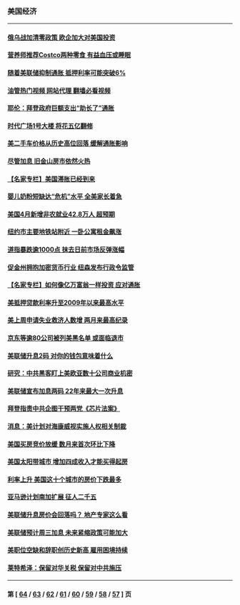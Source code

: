 ### 美国经济
---
#### [俄乌战加清零政策 欧企加大对美国投资](../../pages/ncid1078158/n13730219.md?05090045) 
#### [营养师推荐Costco两种零食 有益血压或睡眠](../../pages/ncid1078158/n13717853.md?05090045) 
#### [随着美联储抑制通胀 抵押利率可能突破6%](../../pages/ncid1078158/n13729303.md?05090045) 
#### [油管热门视频 网站代理 翻墙必看视频](http://209.222.30.114:81/youtube.html?05090045)
#### [耶伦：拜登政府巨额支出“助长了”通胀](../../pages/ncid1078158/n13729086.md?05090045) 
#### [时代广场1号大楼 将花五亿翻修](../../pages/ncid1078158/n13729234.md?05090045) 
#### [美二手车价格从历史高位回落 缓解通胀影响](../../pages/ncid1078158/n13729026.md?05090045) 
#### [尽管加息 旧金山房市依然火热](../../pages/ncid1078158/n13728469.md?05090045) 
#### [【名家专栏】美国滞胀已经到来](../../pages/ncid1078158/n13728602.md?05090045) 
#### [婴儿奶粉短缺达“危机”水平 全美家长着急](../../pages/ncid1078158/n13728848.md?05090045) 
#### [美国4月新增非农就业42.8万人 超预期](../../pages/ncid1078158/n13728839.md?05090045) 
#### [纽约市主要地铁站附近 一卧公寓租金飙涨](../../pages/ncid1078158/n13728366.md?05090045) 
#### [道指暴跌逾1000点 抹去日前市场反弹涨幅](../../pages/ncid1078158/n13728230.md?05090045) 
#### [促金州拥抱加密货币行业 纽森发布行政令监管](../../pages/ncid1078158/n13728217.md?05090045) 
#### [【名家专栏】如何像亿万富翁一样投资 应对通胀](../../pages/ncid1078158/n13727916.md?05090045) 
#### [美抵押贷款利率升至2009年以来最高水平](../../pages/ncid1078158/n13728188.md?05090045) 
#### [美上周申请失业救济人数增 两月来最高纪录](../../pages/ncid1078158/n13727973.md?05090045) 
#### [京东等逾80公司被列美黑名单 或面临退市](../../pages/ncid1078158/n13727449.md?05090045) 
#### [美联储升息2码 对你的钱包意味着什么](../../pages/ncid1078158/n13727177.md?05090045) 
#### [研究：中共黑客盯上美欧亚数十公司商业机密](../../pages/ncid1078158/n13727250.md?05090045) 
#### [美联储宣布加息两码 22年来最大一次升息](../../pages/ncid1078158/n13727237.md?05090045) 
#### [拜登指责中共企图干预两党《芯片法案》](../../pages/ncid1078158/n13727200.md?05090045) 
#### [消息：美计划对海康威视实施人权相关制裁](../../pages/ncid1078158/n13727090.md?05090045) 
#### [美国买房竞价放缓 数月来首次环比下降](../../pages/ncid1078158/n13726763.md?05090045) 
#### [美国太阳带城市 增加四成收入才能买得起房](../../pages/ncid1078158/n13726739.md?05090045) 
#### [利率上升 美国这十个城市的房价下跌最多](../../pages/ncid1078158/n13726672.md?05090045) 
#### [亚马逊计划南加扩展 征人二千五](../../pages/ncid1078158/n13726609.md?05090045) 
#### [美联储升息房价会回落吗？ 地产专家这么看](../../pages/ncid1078158/n13726486.md?05090045) 
#### [美联储预计周三加息 未来紧缩政策可能加大](../../pages/ncid1078158/n13726509.md?05090045) 
#### [美职位空缺和辞职创历史新高 雇用困境持续](../../pages/ncid1078158/n13726480.md?05090045) 
#### [莱特希泽：保留对华关税 保留对中共施压](../../pages/ncid1078158/n13726477.md?05090045) 

---
#### 第 [ [64](./64.md?05090045) / [63](./63.md?05090045) / [62](./62.md?05090045) / [61](./61.md?05090045) / [60](./60.md?05090045) / [59](./59.md?05090045) / [58](./58.md?05090045) / [57](./57.md?05090045) ] 页
